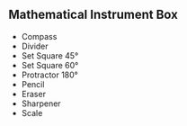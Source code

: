 ## Mathematical Instrument Box

- Compass
- Divider
- Set Square 45°
- Set Square 60°
- Protractor 180°
- Pencil
- Eraser
- Sharpener
- Scale
